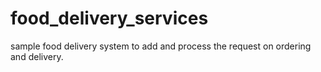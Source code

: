 # food_delivery_services
sample food delivery system to add and process the request on ordering and delivery.
